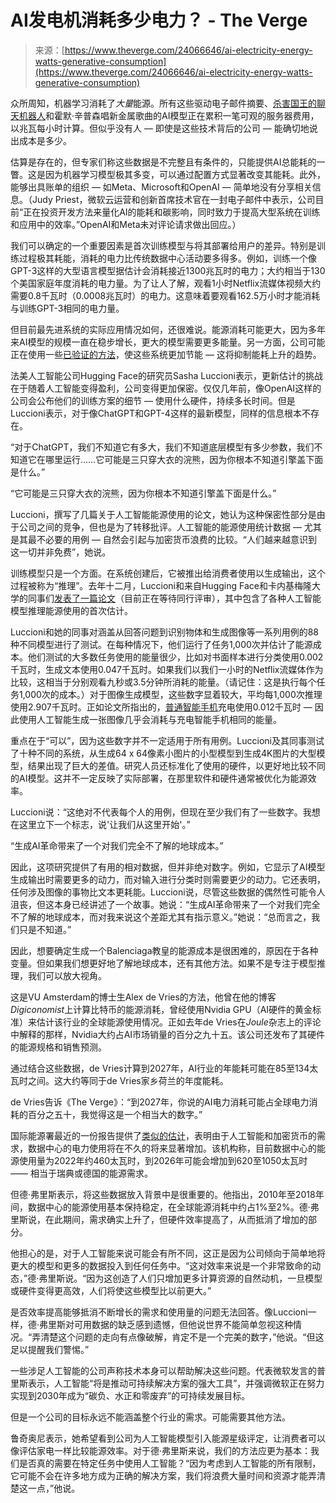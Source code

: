 <!--yml

category: 未分类

date: 2024-05-27 14:55:20

-->

# AI发电机消耗多少电力？ - The Verge

> 来源：[https://www.theverge.com/24066646/ai-electricity-energy-watts-generative-consumption](https://www.theverge.com/24066646/ai-electricity-energy-watts-generative-consumption)

众所周知，机器学习消耗了*大量*能源。所有这些驱动电子邮件摘要、[杀害国王的聊天机器人](https://www.bbc.co.uk/news/technology-67012224)和霍默·辛普森唱新金属歌曲的AI模型正在累积一笔可观的服务器费用，以兆瓦每小时计算。但似乎没有人 — 即使是这些技术背后的公司 — 能确切地说出成本是多少。

估算是存在的，但专家们称这些数据是不完整且有条件的，只能提供AI总能耗的一瞥。这是因为机器学习模型极其多变，可以通过配置方式显著改变其能耗。此外，能够出具账单的组织 — 如Meta、Microsoft和OpenAI — 简单地没有分享相关信息。（Judy Priest，微软云运营和创新首席技术官在一封电子邮件中表示，公司目前“正在投资开发方法来量化AI的能耗和碳影响，同时致力于提高大型系统在训练和应用中的效率。”OpenAI和Meta未对评论请求做出回应。）

我们可以确定的一个重要因素是首次训练模型与将其部署给用户的差异。特别是训练过程极其耗能，消耗的电力比传统数据中心活动要多得多。例如，训练一个像GPT-3这样的大型语言模型据估计会消耗接近1300兆瓦时的电力；大约相当于130个美国家庭年度消耗的电力量。为了让人了解，观看1小时Netflix流媒体视频大约需要0.8千瓦时（0.0008兆瓦时）的电力。这意味着要观看162.5万小时才能消耗与训练GPT-3相同的电力量。

但目前最先进系统的实际应用情况如何，还很难说。能源消耗可能更大，因为多年来AI模型的规模一直在稳步增长，更大的模型需要更多能量。另一方面，公司可能正在使用一些[已验证的方法](https://arxiv.org/pdf/2104.10350.pdf)，使这些系统更加节能 — 这将抑制能耗上升的趋势。

法美人工智能公司Hugging Face的研究员Sasha Luccioni表示，更新估计的挑战在于随着人工智能变得盈利，公司变得更加保密。仅仅几年前，像OpenAI这样的公司会公布他们的训练方案的细节 — 使用什么硬件，持续多长时间。但是Luccioni表示，对于像ChatGPT和GPT-4这样的最新模型，同样的信息根本不存在。

“对于ChatGPT，我们不知道它有多大，我们不知道底层模型有多少参数，我们不知道它在哪里运行……它可能是三只穿大衣的浣熊，因为你根本不知道引擎盖下面是什么。”

“它可能是三只穿大衣的浣熊，因为你根本不知道引擎盖下面是什么。”

Luccioni，撰写了几篇关于人工智能能源使用的论文，她认为这种保密性部分是由于公司之间的竞争，但也是为了转移批评。人工智能的能源使用统计数据 — 尤其是其最不必要的用例 — 自然会引起与加密货币浪费的比较。“人们越来越意识到这一切并非免费”，她说。

训练模型只是一个方面。在系统创建后，它被推出给消费者使用以生成输出，这个过程被称为“推理”。去年十二月，Luccioni和来自Hugging Face和卡内基梅隆大学的同事们[发表了一篇论文](https://arxiv.org/pdf/2311.16863.pdf)（目前正在等待同行评审），其中包含了各种人工智能模型推理能源使用的首次估计。

Luccioni和她的同事对涵盖从回答问题到识别物体和生成图像等一系列用例的88种不同模型进行了测试。在每种情况下，他们运行了任务1,000次并估计了能源成本。他们测试的大多数任务使用的能量很少，比如对书面样本进行分类使用0.002千瓦时，生成文本使用0.047千瓦时。如果我们以我们一小时的Netflix流媒体作为比较，这相当于分别观看九秒或3.5分钟所消耗的能量。（请记住：这是执行每个任务1,000次的成本。）对于图像生成模型，这些数字显着较大，平均每1,000次推理使用2.907千瓦时。正如论文所指出的，[普通智能手机](https://www.epa.gov/energy/greenhouse-gases-equivalencies-calculator-calculations-and-references#smartphones)充电使用0.012千瓦时 — 因此使用人工智能生成一张图像几乎会消耗与充电智能手机相同的能量。

重点在于“可以”，因为这些数字并不一定适用于所有用例。Luccioni及其同事测试了十种不同的系统，从生成64 x 64像素小图片的小型模型到生成4K图片的大型模型，结果出现了巨大的差值。研究人员还标准化了使用的硬件，以更好地比较不同的AI模型。这并不一定反映了实际部署，在那里软件和硬件通常被优化为能源效率。

Luccioni说：“这绝对不代表每个人的用例，但现在至少我们有了一些数字。我想在这里立下一个标志，说'让我们从这里开始'。”

“生成AI革命带来了一个对我们完全不了解的地球成本。”

因此，这项研究提供了有用的相对数据，但并非绝对数字。例如，它显示了AI模型生成输出时需要更多的动力，而对输入进行分类时则需要更少的动力。它还表明，任何涉及图像的事物比文本更耗能。Luccioni说，尽管这些数据的偶然性可能令人沮丧，但这本身已经讲述了一个故事。她说：“生成AI革命带来了一个对我们完全不了解的地球成本，而对我来说这个差距尤其有指示意义。”她说：“总而言之，我们只是不知道。”

因此，想要确定生成一个Balenciaga教皇的能源成本是很困难的，原因在于各种变量。但如果我们想更好地了解地球成本，还有其他方法。如果不是专注于模型推理，我们可以放大视角。

这是VU Amsterdam的博士生Alex de Vries的方法，他曾在他的博客*Digiconomist*上计算比特币的能源消耗，曾经使用Nvidia GPU（AI硬件的黄金标准）来估计该行业的全球能源使用情况。正如去年de Vries在*Joule*杂志上的评论中解释的那样，Nvidia大约占AI市场销量的百分之九十五。该公司还发布了其硬件的能源规格和销售预测。

通过结合这些数据，de Vries计算到2027年，AI行业的年能耗可能在85至134太瓦时之间。这大约等同于de Vries家乡荷兰的年度能耗。

de Vries告诉《The Verge》：“到2027年，你说的AI电力消耗可能占全球电力消耗的百分之五十，我觉得这是一个相当大的数字。”

国际能源署最近的一份报告提供了[类似的估计](/2024/1/24/24049047/data-center-ai-crypto-bitcoin-mining-electricity-report-iea)，表明由于人工智能和加密货币的需求，数据中心的电力使用将在不久的将来显著增加。该机构称，目前数据中心的能源使用量为2022年约460太瓦时，到2026年可能会增加到620至1050太瓦时 —— 相当于瑞典或德国的能源需求。

但德·弗里斯表示，将这些数据放入背景中是很重要的。他指出，2010年至2018年间，数据中心的能源使用基本保持稳定，在全球能源消耗中约占1%至2%。德·弗里斯说，在此期间，需求确实上升了，但硬件效率提高了，从而抵消了增加的部分。

他担心的是，对于人工智能来说可能会有所不同，这正是因为公司倾向于简单地将更大的模型和更多的数据投入到任何任务中。“这对效率来说是一个非常致命的动态，”德·弗里斯说。“因为这创造了人们只增加更多计算资源的自然动机，一旦模型或硬件变得更高效，人们将使这些模型比以前更大。”

是否效率提高能够抵消不断增长的需求和使用量的问题无法回答。像Luccioni一样，德·弗里斯对可用数据的缺乏感到遗憾，但他说世界不能简单忽视这种情况。“弄清楚这个问题的走向有点像破解，肯定不是一个完美的数字，”他说。“但这足以提醒我们警惕。”

一些涉足人工智能的公司声称技术本身可以帮助解决这些问题。代表微软发言的普里斯表示，人工智能“将是推动可持续解决方案的强大工具”，并强调微软正在努力实现到2030年成为“碳负、水正和零废弃”的可持续发展目标。

但是一个公司的目标永远不能涵盖整个行业的需求。可能需要其他方法。

鲁奇奥尼表示，她希望看到公司为人工智能模型引入能源星级评定，让消费者可以像评估家电一样比较能源效率。对于德·弗里斯来说，我们的方法应更为基本：我们是否真的需要在特定任务中使用人工智能？“因为考虑到人工智能的所有限制，它可能不会在许多地方成为正确的解决方案，我们将浪费大量时间和资源才能弄清楚这一点，”他说。
